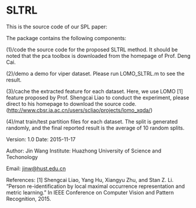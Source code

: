 # SLTRL
This is the source code of our SPL paper:

<Similarity Learning with Top-heavy Ranking Loss for Person Re-identification>

The package contains the following components:

(1)/code
the source code for the proposed SLTRL method. It should be noted that the pca toolbox is downloaded from the homepage of Prof. Deng Cai.

(2)/demo
a demo for viper dataset. Please run LOMO_SLTRL.m to see the result.

(3)/cache
the extracted feature for each dataset. Here, we use LOMO [1] feature proposed by Prof. Shengcai Liao to conduct the experiment, please direct to his homepage to download the source code. (http://www.cbsr.ia.ac.cn/users/scliao/projects/lomo_xqda/)

(4)/mat
train/test partition files for each dataset. The split is generated randomly, and the final reported result is the average of 10 random splits.

Version: 1.0
Date: 2015-11-17

Author: Jin Wang
Institute: Huazhong University of Science and Techonology

Email: jinw@hust.edu.cn

References:
[1] Shengcai Liao, Yang Hu, Xiangyu Zhu, and Stan Z. Li. “Person re-identification by local maximal occurrence representation and metric learning.” In IEEE Conference on Computer Vision and Pattern Recognition, 2015.
